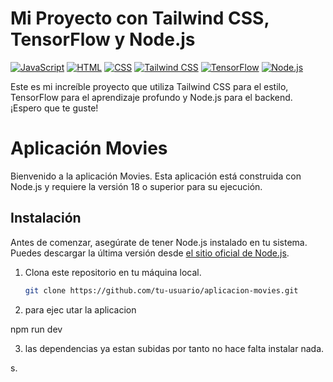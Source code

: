# Mi Proyecto con Tailwind CSS, TensorFlow y Node.js
[![JavaScript](https://img.shields.io/badge/JavaScript-ES6-blue)](https://www.javascript.com/)
[![HTML](https://img.shields.io/badge/HTML-5-orange)](https://developer.mozilla.org/en-US/docs/Web/Guide/HTML/HTML5)
[![CSS](https://img.shields.io/badge/CSS-3-blueviolet)](https://developer.mozilla.org/en-US/docs/Web/CSS)
[![Tailwind CSS](https://img.shields.io/badge/Tailwind%20CSS-v2.2.19-blueviolet)](https://tailwindcss.com/)
[![TensorFlow](https://img.shields.io/badge/TensorFlow-v2.7.0-orange)](https://www.tensorflow.org/)
[![Node.js](https://img.shields.io/node/v/:packageName)](https://nodejs.org/)


Este es mi increíble proyecto que utiliza Tailwind CSS para el estilo, TensorFlow para el aprendizaje profundo y Node.js para el backend. ¡Espero que te guste!



# Aplicación Movies

Bienvenido a la aplicación Movies. Esta aplicación está construida con Node.js y requiere la versión 18 o superior para su ejecución.

## Instalación

Antes de comenzar, asegúrate de tener Node.js instalado en tu sistema. Puedes descargar la última versión desde [el sitio oficial de Node.js](https://nodejs.org/).


1. Clona este repositorio en tu máquina local.

   ```bash
   git clone https://github.com/tu-usuario/aplicacion-movies.git

2. para ejec utar la aplicacion

npm run dev

3. las dependencias ya estan subidas por tanto no hace falta instalar nada. 

s.

